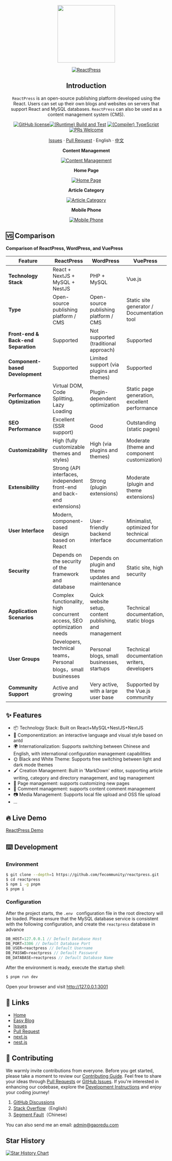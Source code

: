 <div align="center"><a name="readme-top"></a>

<a href="https://gaoredu.com" title="ReactPress"><img height="180" src="./public/logo.png"></a>

[![ReactPress](./public/poster.png)](https://gaoredu.com)

## Introduction

`ReactPress` is an open-source publishing platform developed using the React. Users can set up their own blogs and websites on servers that support React and MySQL databases. `ReactPress` can also be used as a content management system (CMS).

[![GitHub license](https://img.shields.io/badge/license-MIT-blue.svg)](https://github.com/fecommunity/reactpress/blob/master/LICENSE)[![(Runtime) Build and Test](https://github.com/facebook/react/actions/workflows/runtime_build_and_test.yml/badge.svg)](https://github.com/fecommunity/reactpress/blob/master/package.json) [![(Compiler) TypeScript](https://github.com/facebook/react/actions/workflows/compiler_typescript.yml/badge.svg?branch=main)](https://github.com/fecommunity/reactpress/blob/master/client/tsconfig.json) [![PRs Welcome](https://img.shields.io/badge/PRs-welcome-brightgreen.svg)](https://github.com/fecommunity/reactpress/pulls)

[Issues](https://github.com/fecommunity/reactpress/issues) · [Pull Request](https://github.com/fecommunity/reactpress/pulls) · English · [中文](./README-zh_CN.md)


**Content Management**

[![Content Management](./public/admin.png)](https://blog.gaoredu.com)

**Home Page**

[![Home Page](./public/home.png)](https://blog.gaoredu.com)

**Article Category**

[![Article Category](./public/ipad.png)](https://blog.gaoredu.com)

**Mobile Phone**

[![Mobile Phone](./public/mobile.png)](https://blog.gaoredu.com)


</div>


## 🆚 Comparison

**Comparison of ReactPress, WordPress, and VuePress**

| **Feature**       | **ReactPress**                                           | **WordPress**                                             | **VuePress**                                     |
|-------------------|----------------------------------------------------------|-----------------------------------------------------------|------------------------------------------------|
| **Technology Stack** | React + NextJS + MySQL + NestJS                           | PHP + MySQL                                               | Vue.js                                       |
| **Type**          | Open-source publishing platform / CMS                   | Open-source publishing platform / CMS                     | Static site generator / Documentation tool   |
| **Front-end & Back-end Separation** | Supported                                            | Not supported (traditional approach)                      | Supported                                    |
| **Component-based Development** | Supported                                            | Limited support (via plugins and themes)                | Supported                                    |
| **Performance Optimization** | Virtual DOM, Code Splitting, Lazy Loading                | Plugin-dependent optimization                           | Static page generation, excellent performance |
| **SEO Performance** | Excellent (SSR support)                                | Good                                                    | Outstanding (static pages)                   |
| **Customizability** | High (fully customizable themes and styles)             | High (via plugins and themes)                           | Moderate (theme and component customization) |
| **Extensibility**   | Strong (API interfaces, independent front-end and back-end extensions) | Strong (plugin extensions)                              | Moderate (plugin and theme extensions)       |
| **User Interface**  | Modern, component-based design based on React          | User-friendly backend interface                           | Minimalist, optimized for technical documentation |
| **Security**      | Depends on the security of the framework and database   | Depends on plugin and theme updates and maintenance       | Static site, high security                   |
| **Application Scenarios** | Complex functionality, high concurrent access, SEO optimization needs | Quick website setup, content publishing, and management | Technical documentation, static blogs        |
| **User Groups**   | Developers, technical teams，Personal blogs，small businesses               | Personal blogs, small businesses, startups                 | Technical documentation writers, developers  |
| **Community Support** | Active and growing                                       | Very active, with a large user base                       | Supported by the Vue.js community            |


## ✨ Features

- 📦 Technology Stack: Built on React+MySQL+NestJS+NextJS
- 🌈 Componentization: an interactive language and visual style based on antd
- 🌍 Internationalization: Supports switching between Chinese and English, with international configuration management capabilities
- 🌞 Black and White Theme: Supports free switching between light and dark mode themes
- 🖌️ Creation Management: Built in 'MarkDown' editor, supporting article writing, category and directory management, and tag management
- 📃 Page management: supports customizing new pages
- 💬 Comment management: supports content comment management
- 📷 Media Management: Supports local file upload and OSS file upload
- ...

## 🔥 Live Demo

[ReactPress Demo](https://blog.gaoredu.com/)

## ⌨️ Development

### Environment

```bash
$ git clone --depth=1 https://github.com/fecommunity/reactpress.git
$ cd reactpress
$ npm i -g pnpm
$ pnpm i
```

### Configuration

After the project starts, the `.env ` configuration file in the root directory will be loaded. Please ensure that the MySQL database service is consistent with the following configuration, and create the `reactpress` database in advance

```js
DB_HOST=127.0.0.1 // Default Database Host
DB_PORT=3306 // Default Database Port
DB_USER=reactpress // Default Username
DB_PASSWD=reactpress // Default Password
DB_DATABASE=reactpress // Default Database Name
```

After the environment is ready, execute the startup shell:

```bash
$ pnpm run dev
```

Open your browser and visit http://127.0.0.1:3001

## 🔗 Links

- [Home](https://github.com/fecommunity/reactpress)
- [Easy Blog](https://gaoredu.com)
- [Issues](https://github.com/fecommunity/reactpress/issues)
- [Pull Request](https://github.com/fecommunity/reactpress/pulls)
- [next.js](https://github.com/vercel/next.js)
- [nest.js](https://github.com/nestjs/nest)

## 👥 Contributing

We warmly invite contributions from everyone. Before you get started, please take a moment to review our [Contributing Guide](https://github.com/fecommunity/reactpress). Feel free to share your ideas through [Pull Requests](https://github.com/fecommunity/reactpress/pulls) or [GitHub Issues](https://github.com/fecommunity/reactpress/issues). If you're interested in enhancing our codebase, explore the [Development Instructions](https://github.com/fecommunity/reactpress/wiki/Development) and enjoy your coding journey! 

1. [GitHub Discussions](https://github.com/fecommunity/reactpress/discussions)
2. [Stack Overflow](http://stackoverflow.com/questions/tagged/antd)（English）
3. [Segment Fault](https://segmentfault.com/t/reactpress)（Chinese）

You can also send me an email: admin@gaoredu.com

## Star History

[![Star History Chart](https://api.star-history.com/svg?repos=fecommunity/reactpress&type=Date)](https://star-history.com/#fecommunity/reactpress&Date)
